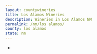 ```yaml
---
layout: countywineries
title: Los Alamos Wineries
description: Wineries in Los Alamos NM
permalink: /nm/los alamos/
county: los alamos
state: nm
---
```

-
